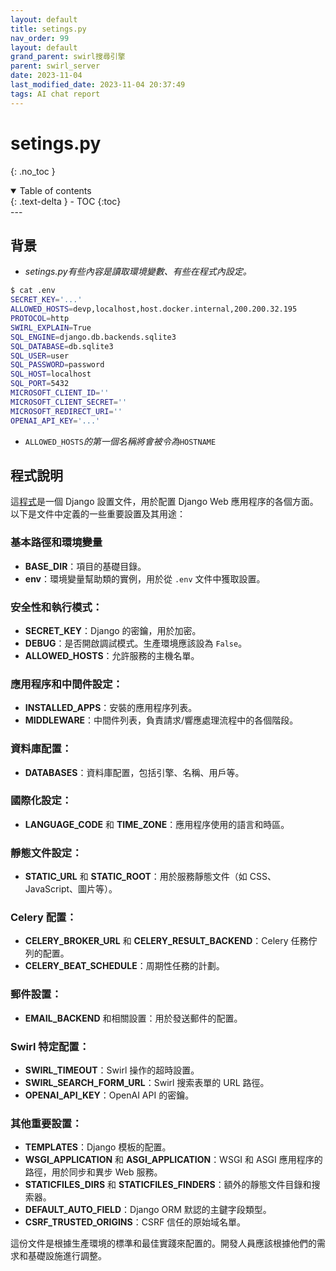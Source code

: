 ```yaml
---
layout: default
title: setings.py
nav_order: 99
layout: default
grand_parent: swirl搜尋引擎
parent: swirl_server
date: 2023-11-04
last_modified_date: 2023-11-04 20:37:49
tags: AI chat report
---
```



# setings.py

{: .no_toc }

<details open markdown="block">
  <summary>
    Table of contents
  </summary>
  {: .text-delta }
- TOC
{:toc}
</details>
---

## 背景

- *setings.py有些內容是讀取環境變數、有些在程式內設定。*
```bash
$ cat .env
SECRET_KEY='...'
ALLOWED_HOSTS=devp,localhost,host.docker.internal,200.200.32.195
PROTOCOL=http
SWIRL_EXPLAIN=True
SQL_ENGINE=django.db.backends.sqlite3
SQL_DATABASE=db.sqlite3
SQL_USER=user
SQL_PASSWORD=password
SQL_HOST=localhost
SQL_PORT=5432
MICROSOFT_CLIENT_ID=''
MICROSOFT_CLIENT_SECRET=''
MICROSOFT_REDIRECT_URI=''
OPENAI_API_KEY='...'
```

- `ALLOWED_HOSTS`*的第一個名稱將會被令為*`HOSTNAME`

## 程式說明

這[程式](./settings.py)是一個 Django 設置文件，用於配置 Django Web 應用程序的各個方面。以下是文件中定義的一些重要設置及其用途：

### 基本路徑和環境變量

- **BASE_DIR**：項目的基礎目錄。
- **env**：環境變量幫助類的實例，用於從 `.env` 文件中獲取設置。

### 安全性和執行模式：

- **SECRET_KEY**：Django 的密鑰，用於加密。
- **DEBUG**：是否開啟調試模式。生產環境應該設為 `False`。
- **ALLOWED_HOSTS**：允許服務的主機名單。

### 應用程序和中間件設定：

- **INSTALLED_APPS**：安裝的應用程序列表。
- **MIDDLEWARE**：中間件列表，負責請求/響應處理流程中的各個階段。

### 資料庫配置：

- **DATABASES**：資料庫配置，包括引擎、名稱、用戶等。

### 國際化設定：

- **LANGUAGE_CODE** 和 **TIME_ZONE**：應用程序使用的語言和時區。

### 靜態文件設定：

- **STATIC_URL** 和 **STATIC_ROOT**：用於服務靜態文件（如 CSS、JavaScript、圖片等）。

### Celery 配置：
- **CELERY_BROKER_URL** 和 **CELERY_RESULT_BACKEND**：Celery 任務佇列的配置。
- **CELERY_BEAT_SCHEDULE**：周期性任務的計劃。

### 郵件設置：

- **EMAIL_BACKEND** 和相關設置：用於發送郵件的配置。

### Swirl 特定配置：

- **SWIRL_TIMEOUT**：Swirl 操作的超時設置。
- **SWIRL_SEARCH_FORM_URL**：Swirl 搜索表單的 URL 路徑。
- **OPENAI_API_KEY**：OpenAI API 的密鑰。

### 其他重要設置：
- **TEMPLATES**：Django 模板的配置。
- **WSGI_APPLICATION** 和 **ASGI_APPLICATION**：WSGI 和 ASGI 應用程序的路徑，用於同步和異步 Web 服務。
- **STATICFILES_DIRS** 和 **STATICFILES_FINDERS**：額外的靜態文件目錄和搜索器。
- **DEFAULT_AUTO_FIELD**：Django ORM 默認的主鍵字段類型。
- **CSRF_TRUSTED_ORIGINS**：CSRF 信任的原始域名單。

這份文件是根據生產環境的標準和最佳實踐來配置的。開發人員應該根據他們的需求和基礎設施進行調整。